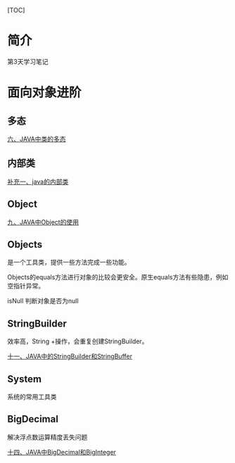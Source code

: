 [TOC]



# 简介

第3天学习笔记

# 面向对象进阶

## 多态

[六、JAVA中类的多态](https://blog.csdn.net/qq_38367575/article/details/120205098)

## 内部类

[补充一、java的内部类](https://blog.csdn.net/qq_38367575/article/details/121652776)

## Object

[九、JAVA中Object的使用](https://blog.csdn.net/qq_38367575/article/details/120234928)

## Objects

是一个工具类，提供一些方法完成一些功能。

Objects的equals方法进行对象的比较会更安全。原生equals方法有些隐患，例如空指针异常。

isNull 判断对象是否为null



## StringBuilder

效率高，String +操作，会重复创建StringBuilder。

[十一、JAVA中的StringBuilder和StringBuffer](https://blog.csdn.net/qq_38367575/article/details/120237875)

## System

系统的常用工具类

## BigDecimal

解决浮点数运算精度丢失问题

[十四、JAVA中BigDecimal和BigInteger](https://blog.csdn.net/qq_38367575/article/details/120238961)

